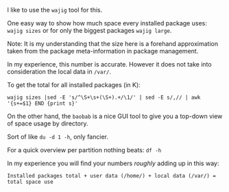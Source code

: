 I like to use the `wajig` tool for this.

One easy way to show how much space every installed package uses:
`wajig sizes` or for only the biggest packages `wajig large`.

Note: It is my understanding that the size here is a forehand approximation taken from the package meta-information in package management.

In my experience, this number is accurate. However it does not take into consideration the local data in `/var/`.

To get the total for all installed packages (in K):

```
wajig sizes |sed -E 's/^\S+\s+(\S+).+/\1/' | sed -E s/,// | awk '{s+=$1} END {print s}'
```

On the other hand, the `baobab` is a nice GUI tool to give you a top-down view of space usage by directory.

Sort of like `du -d 1 -h`, only fancier.

For a quick overview per partition nothing beats: `df -h`

In my experience you will find your numbers *roughly* adding up in this way:  
```
Installed packages total + user data (/home/) + local data (/var/) = total space use
```
